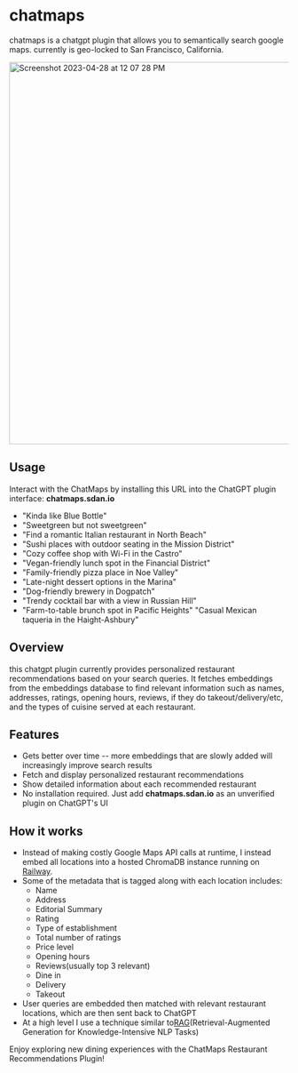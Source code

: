 # chatmaps
chatmaps is a chatgpt plugin that allows you to semantically search google maps. currently is geo-locked to San Francisco, California.

<img width="688" alt="Screenshot 2023-04-28 at 12 07 28 PM" src="https://user-images.githubusercontent.com/22898443/235259878-da09b5a1-160d-4031-ba10-301ce5795309.png">

## Usage
Interact with the ChatMaps by installing this URL into the ChatGPT plugin interface: **chatmaps.sdan.io**
- "Kinda like Blue Bottle"
- "Sweetgreen but not sweetgreen"
- "Find a romantic Italian restaurant in North Beach"
- "Sushi places with outdoor seating in the Mission District"
- "Cozy coffee shop with Wi-Fi in the Castro"
- "Vegan-friendly lunch spot in the Financial District"
- "Family-friendly pizza place in Noe Valley"
- "Late-night dessert options in the Marina"
- "Dog-friendly brewery in Dogpatch"
- "Trendy cocktail bar with a view in Russian Hill"
- "Farm-to-table brunch spot in Pacific Heights"
"Casual Mexican taqueria in the Haight-Ashbury"

## Overview
this chatgpt plugin currently provides personalized restaurant recommendations based on your search queries. It fetches embeddings from the embeddings database to find relevant information such as names, addresses, ratings, opening hours, reviews, if they do takeout/delivery/etc, and the types of cuisine served at each restaurant.

## Features
- Gets better over time -- more embeddings that are slowly added will increasingly improve search results
- Fetch and display personalized restaurant recommendations
- Show detailed information about each recommended restaurant
- No installation required. Just add **chatmaps.sdan.io** as an unverified plugin on ChatGPT's UI

## How it works
- Instead of making costly Google Maps API calls at runtime, I instead embed all locations into a hosted ChromaDB instance running on [Railway](https://railway.app). 
- Some of the metadata that is tagged along with each location includes:
  - Name
  - Address
  - Editorial Summary
  - Rating
  - Type of establishment
  - Total number of ratings
  - Price level
  - Opening hours
  - Reviews(usually top 3 relevant)
  - Dine in
  - Delivery
  - Takeout
- User queries are embedded then matched with relevant restaurant locations, which are then sent back to ChatGPT
- At a high level I use a technique similar to[RAG](https://arxiv.org/abs/2005.11401?ref=mattboegner.com)(Retrieval-Augmented Generation for Knowledge-Intensive NLP Tasks)

Enjoy exploring new dining experiences with the ChatMaps Restaurant Recommendations Plugin!
